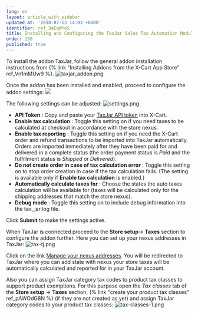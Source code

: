 ```yaml
---
lang: en
layout: article_with_sidebar
updated_at: '2018-07-13 14:03 +0400'
identifier: ref_3aEqWYoS
title: Installing and Configuring the TaxJar Sales Tax Automation Module
order: 130
published: true
---
```

To install the addon TaxJar, follow the general addon installation instructions from {% link "Installing Addons from the X-Cart App Store" ref_Vn1mMUw9 %}.
![taxjar_addon.png]({{site.baseurl}}/attachments/ref_3aEqWYoS/taxjar_addon.png)

Once the addon has been installed and enabled, proceed to configure the addon settings:
![]({{site.baseurl}}/attachments/ref_3aEqWYoS/installed.png)

The following settings can be adjusted:
![settings.png]({{site.baseurl}}/attachments/ref_3aEqWYoS/settings.png)

* **API Token** : Copy and paste your [TaxJar API token](https://app.taxjar.com/account#api-access "Installing and Configuring the TaxJar Sales Tax Automation Addon") into X-Cart. 
* **Enable tax calculation** : Toggle this setting on if you need taxes to be calculated at checkout in accordance with the store nexus.
* **Enable tax reporting** : Toggle this setting on if you need the X-Cart order and refund transactions to be imported into TaxJar automatically. Orders are imported immediately after they have been paid for and delivered in a complete status (the order payment status is _Paid_ and the fulfillment status is _Shipped_ or _Delivered_).
* **Do not create order in case of tax calculation error** : Toggle this setting on to stop order creation in case if the tax calculation fails. (The setting is available only if **Enable tax calculation** is enabled.)
* **Automatically calculate taxes for** : Choose the states the auto taxes calculation will be available for (taxes will be calculated only for the shipping addresses that match the store nexus).
* **Debug mode** : Toggle this setting on to include debug information into the tax_jar log file.

Click **Submit** to make the settings active. 

When TaxJar is connected proceed to the **Store setup**-> **Taxes** section to configure the addon further. Here you can set up your nexus addresses in TaxJar:
![tax-tj.png]({{site.baseurl}}/attachments/ref_3aEqWYoS/tax-tj.png)

Click on the link [Manage your nexus addresses](https://app.taxjar.com/account/?utm_source=xcart-module#states). You will be redirected to TaxJar where you can add state with nexus your store taxes will be automatically calculated and reported for in your TaxJar account. 

Also you can assign TaxJar category tax codes to product tax classes to support product exemptions. For this purpose open the _Tax classes_ tab of the **Store setup** -> **Taxes** section, {% link "create your product tax classes" ref_pAWOdG8N %} (if they are not created as yet) and assign TaxJar category codes to your product tax classes:
![tax-classes-1.png]({{site.baseurl}}/attachments/ref_3aEqWYoS/tax-classes-1.png)
